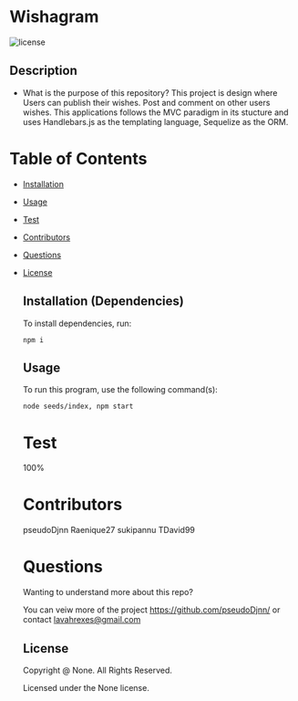 # Wishagram

![license](https://img.shields.io/badge/license-None-yellowgreen.svg)

## Description

- What is the purpose of this repository? This project is design where Users can publish their wishes. Post and comment on other users wishes. This applications follows the MVC paradigm in its stucture and uses Handlebars.js as the templating language, Sequelize as the ORM.<br/>

# Table of Contents

- [Installation](#installation)
- [Usage](#usage)
- [Test](#test)
- [Contributors](#contributors)
- [Questions](#questions)
- [License](#license)

  ## Installation (Dependencies)

  To install dependencies, run:

  ```
  npm i
  ```

  ## Usage

  To run this program, use the following command(s):

  ```
  node seeds/index, npm start
  ```

  # Test

  100%

  # Contributors

  pseudoDjnn
  Raenique27
  sukipannu
  TDavid99


  # Questions

  Wanting to understand more about this repo?

  You can veiw more of the project https://github.com/pseudoDjnn/ or contact lavahrexes@gmail.com 
  
  ## License

  Copyright @ None. All Rights Reserved.

  Licensed under the None license.

